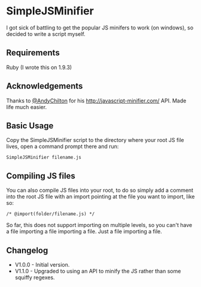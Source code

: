 # SimpleJSMinifier

I got sick of battling to get the popular JS minifers to work (on windows), so decided to write a script myself.

## Requirements
Ruby (I wrote this on 1.9.3)

## Acknowledgements

Thanks to [@AndyChilton](https://twitter.com/andychilton) for his http://javascript-minifier.com/ API. Made life much easier.

## Basic Usage
Copy the SimpleJSMinifier script to the directory where your root JS file lives, open a command prompt there and run:

	SimpleJSMinifier filename.js

## Compiling JS files
You can also compile JS files into your root, to do so simply add a comment into the root JS file with an import pointing at the file you want to import, like so:
	
	/* @import(folder/filename.js) */

So far, this does not support importing on multiple levels, so you can't have a file importing a file importing a file. Just a file importing a file.

## Changelog

* V1.0.0 - Initial version.
* V1.1.0 - Upgraded to using an API to minify the JS rather than some squiffy regexes.